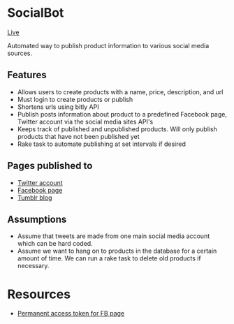# SocialBot
[Live](http://syndicater-jzeng.herokuapp.com)

Automated way to publish product information to various social media sources.


## Features
* Allows users to create products with a name, price, description, and url
* Must login to create products or publish
* Shortens urls using bitly API
* Publish posts information about product to a predefined Facebook page, Twitter
account via the social media sites API's
* Keeps track of published and unpublished products. Will only publish products
that have not been published yet
* Rake task to automate publishing at set intervals if desired



## Pages published to
* [Twitter account](https://twitter.com/jamesmoney12312)
* [Facebook page](https://www.facebook.com/syndicaterjzeng123)
* [Tumblr blog](http://syndicater-jzeng.tumblr.com)

## Assumptions
* Assume that tweets are made from one main social media account which can be hard coded.
* Assume we want to hang on to products in the database for a certain amount of time.
We can run a rake task to delete old products if necessary.

# Resources
* [Permanent access token for FB page](http://stackoverflow.com/questions/17197970/facebook-permanent-page-access-token)
